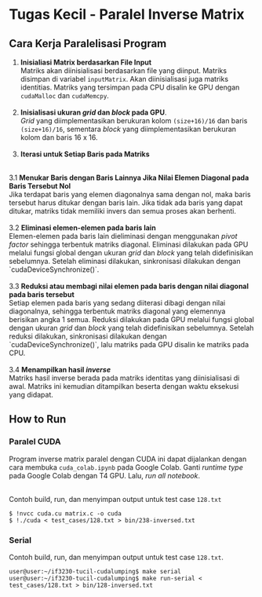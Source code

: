 # Tugas Kecil - Paralel Inverse Matrix

## Cara Kerja Paralelisasi Program
1. <b>Inisialiasi Matrix berdasarkan File Input</b>
<br>Matriks akan diinisialisasi berdasarkan file yang diinput. Matriks disimpan di variabel `inputMatrix`. Akan diinisialisasi juga matriks identitias. Matriks yang tersimpan pada CPU disalin ke GPU dengan `cudaMalloc` dan `cudaMemcpy`.
<br><br>
2. <b>Inisialisasi ukuran <i>grid</i> dan <i>block</i> pada GPU</b>.
<br><i>Grid</i> yang diimplementasikan berukuran kolom `(size+16)/16` dan baris `(size+16)/16`, sementara <i>block</i> yang diimplementasikan berukuran kolom dan baris 16 x 16.
<br><br>
3. <b>Iterasi untuk Setiap Baris pada Matriks</b>
<br>
3.1 <b>Menukar Baris dengan Baris Lainnya Jika Nilai Elemen Diagonal pada Baris Tersebut Nol</b>
<br> Jika terdapat baris yang elemen diagonalnya sama dengan nol, maka baris tersebut harus ditukar dengan baris lain. Jika tidak ada baris yang dapat ditukar, matriks tidak memiliki invers dan semua proses akan berhenti.
<br><br>
3.2 <b>Eliminasi elemen-elemen pada baris lain </b>
<br> Elemen-elemen pada baris lain dieliminasi dengan menggunakan <i>pivot factor</i> sehingga terbentuk matriks diagonal. Eliminasi dilakukan pada GPU melalui fungsi global dengan ukuran <i>grid</i> dan <i>block</i> yang telah didefinisikan sebelumnya. Setelah eliminasi dilakukan, sinkronisasi dilakukan dengan `cudaDeviceSynchronize()`.
<br><br>
3.3 <b>Reduksi atau membagi nilai elemen pada baris dengan nilai diagonal pada baris tersebut</b>
<br> Setiap elemen pada baris yang sedang diiterasi dibagi dengan nilai diagonalnya, sehingga terbentuk matriks diagonal yang elemennya berisikan angka 1 semua. Reduksi dilakukan pada GPU melalui fungsi global dengan ukuran <i>grid</i> dan <i>block</i> yang telah didefinisikan sebelumnya. Setelah reduksi dilakukan, sinkronisasi dilakukan dengan `cudaDeviceSynchronize()`, lalu matriks pada GPU disalin ke matriks pada CPU.
<br><br>
3.4 <b>Menampilkan hasil <i>inverse</i></b>
<br>Matriks hasil inverse berada pada matriks identitas yang diinisialisasi di awal. Matriks ini kemudian ditampilkan beserta dengan waktu eksekusi yang didapat.

## How to Run
### Paralel CUDA
Program inverse matrix paralel dengan CUDA ini dapat dijalankan dengan cara membuka `cuda_colab.ipynb` pada Google Colab. Ganti <i>runtime type</i> pada Google Colab dengan T4 GPU. Lalu, <i>run all notebook</i>.

<br> Contoh build, run, dan menyimpan output untuk test case `128.txt`

```console
$ !nvcc cuda.cu matrix.c -o cuda
$ !./cuda < test_cases/128.txt > bin/238-inversed.txt
```

### Serial

Contoh build, run, dan menyimpan output untuk test case `128.txt`.

```console
user@user:~/if3230-tucil-cudalumping$ make serial
user@user:~/if3230-tucil-cudalumping$ make run-serial < test_cases/128.txt > bin/128-inversed.txt
```